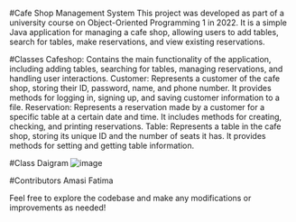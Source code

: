 #Cafe Shop Management System
This project was developed as part of a university course on Object-Oriented Programming 1 in 2022. It is a simple Java application for managing a cafe shop, allowing users to add tables, search for tables, make reservations, and view existing reservations.

#Classes
Cafeshop: Contains the main functionality of the application, including adding tables, searching for tables, managing reservations, and handling user interactions.
Customer: Represents a customer of the cafe shop, storing their ID, password, name, and phone number. It provides methods for logging in, signing up, and saving customer information to a file.
Reservation: Represents a reservation made by a customer for a specific table at a certain date and time. It includes methods for creating, checking, and printing reservations.
Table: Represents a table in the cafe shop, storing its unique ID and the number of seats it has. It provides methods for setting and getting table information.

#Class Daigram 
![image](https://github.com/amasinaif/CafeShop/assets/146928648/2f87638e-1962-44a4-b6c2-d5baddf8a3be)


#Contributors
Amasi
Fatima

Feel free to explore the codebase and make any modifications or improvements as needed!

